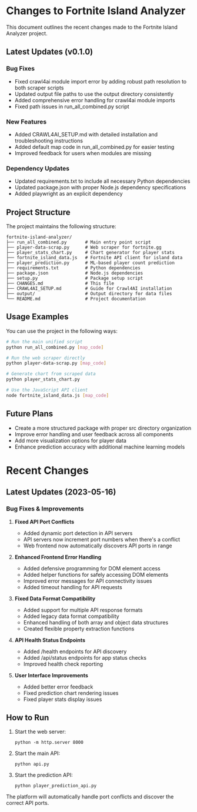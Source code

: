 # Changes to Fortnite Island Analyzer

This document outlines the recent changes made to the Fortnite Island Analyzer project.

## Latest Updates (v0.1.0)

### Bug Fixes
- Fixed crawl4ai module import error by adding robust path resolution to both scraper scripts
- Updated output file paths to use the output directory consistently
- Added comprehensive error handling for crawl4ai module imports
- Fixed path issues in run_all_combined.py script

### New Features
- Added CRAWL4AI_SETUP.md with detailed installation and troubleshooting instructions
- Added default map code in run_all_combined.py for easier testing
- Improved feedback for users when modules are missing

### Dependency Updates
- Updated requirements.txt to include all necessary Python dependencies
- Updated package.json with proper Node.js dependency specifications
- Added playwright as an explicit dependency

## Project Structure

The project maintains the following structure:

```
fortnite-island-analyzer/
├── run_all_combined.py       # Main entry point script
├── player-data-scrap.py      # Web scraper for fortnite.gg
├── player_stats_chart.py     # Chart generator for player stats
├── fortnite_island_data.js   # Fortnite API client for island data
├── player_prediction.py      # ML-based player count prediction
├── requirements.txt          # Python dependencies
├── package.json              # Node.js dependencies
├── setup.py                  # Package setup script
├── CHANGES.md                # This file
├── CRAWL4AI_SETUP.md         # Guide for Crawl4AI installation
├── output/                   # Output directory for data files
└── README.md                 # Project documentation
```

## Usage Examples

You can use the project in the following ways:

```bash
# Run the main unified script
python run_all_combined.py [map_code]

# Run the web scraper directly
python player-data-scrap.py [map_code]

# Generate chart from scraped data
python player_stats_chart.py

# Use the JavaScript API client
node fortnite_island_data.js [map_code]
```

## Future Plans
- Create a more structured package with proper src directory organization
- Improve error handling and user feedback across all components
- Add more visualization options for player data
- Enhance prediction accuracy with additional machine learning models

# Recent Changes

## Latest Updates (2023-05-16)

### Bug Fixes & Improvements

1. **Fixed API Port Conflicts**
   - Added dynamic port detection in API servers
   - API servers now increment port numbers when there's a conflict
   - Web frontend now automatically discovers API ports in range

2. **Enhanced Frontend Error Handling**
   - Added defensive programming for DOM element access
   - Added helper functions for safely accessing DOM elements
   - Improved error messages for API connectivity issues
   - Added timeout handling for API requests

3. **Fixed Data Format Compatibility**
   - Added support for multiple API response formats
   - Added legacy data format compatibility
   - Enhanced handling of both array and object data structures
   - Created flexible property extraction functions

4. **API Health Status Endpoints**
   - Added /health endpoints for API discovery
   - Added /api/status endpoints for app status checks
   - Improved health check reporting

5. **User Interface Improvements**
   - Added better error feedback
   - Fixed prediction chart rendering issues
   - Fixed player stats display issues

## How to Run

1. Start the web server:
   ```
   python -m http.server 8000
   ```

2. Start the main API:
   ```
   python api.py
   ```

3. Start the prediction API:
   ```
   python player_prediction_api.py
   ```

The platform will automatically handle port conflicts and discover the correct API ports. 